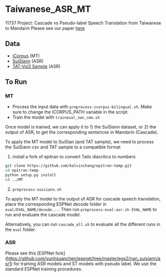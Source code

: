 # Taiwanese_ASR_MT
11737 Project: Cascade vs Pseudo-label Speech Translation from Taiwanese to Mandarin
Please see our paper [here](todo)

## Data
- [iCorpus](https://github.com/Taiwanese-Corpus/icorpus_ka1_han3-ji7) (MT)
- [SuiSiann](https://suisiann-dataset.ithuan.tw/) (ASR)
- [TAT-Vol2 Sample](https://sites.google.com/speech.ntut.edu.tw/fsw/home/tat-corpus?authuser=0) (ASR)

## To Run
### MT
- Process the input data with `preprocess-icorpus-bilingual.sh`.
Make sure to change the ICORPUS_PATH variable in the script.
- Train the model with `traineval_nan_cmn.sh`

Once model is trained, we can apply it to 1) the SuiSiann dataset, or 2) the output of ASR, 
to get the corresponding sentences in Mandarin (Cascade).


To apply the MT model to SuiSian (and TAT sample), we need to process the SuiSiann csv and TAT sample to a compatible format

1) install a fork of epitran to convert Tailo diacritics to numbers
```bash
git clone https://github.com/kalvinchang/epitran-temp.git
cd epitran-temp
python setup.py install
cd ../MT
```
2) `preprocess-suisiann.sh`

To apply the MT model to the output of ASR for cascade speech translation, place the corresponding ESPNet decode folder in `eval/EVAL_NAME/decode...`. Then run `preprocess-eval-asr.sh EVAL_NAME` to run and evaluate the cascade model.

Alternatively, you can run `cascade_all.sh` to evaluate all the different runs in the `eval` folder.


### ASR
Please see this [ESPNet fork] (https://github.com/yunhsuanchen/espnet/tree/master/egs2/nan_suisiann/asr1) for training ASR models and ST models with pseudo label. We use the standard ESPNet training procedures.